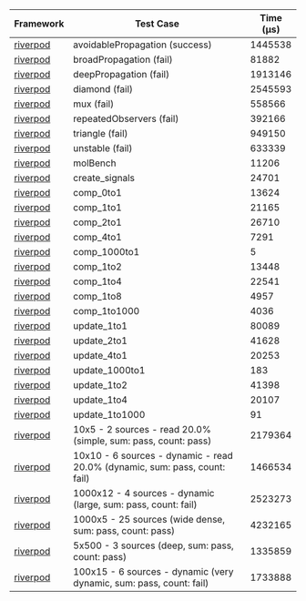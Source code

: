 | Framework | Test Case | Time (μs) |
| --- | --- | --- |
| [riverpod](https://github.com/rrousselGit/riverpod) | avoidablePropagation (success) | 1445538 |
| [riverpod](https://github.com/rrousselGit/riverpod) | broadPropagation (fail) | 81882 |
| [riverpod](https://github.com/rrousselGit/riverpod) | deepPropagation (fail) | 1913146 |
| [riverpod](https://github.com/rrousselGit/riverpod) | diamond (fail) | 2545593 |
| [riverpod](https://github.com/rrousselGit/riverpod) | mux (fail) | 558566 |
| [riverpod](https://github.com/rrousselGit/riverpod) | repeatedObservers (fail) | 392166 |
| [riverpod](https://github.com/rrousselGit/riverpod) | triangle (fail) | 949150 |
| [riverpod](https://github.com/rrousselGit/riverpod) | unstable (fail) | 633339 |
| [riverpod](https://github.com/rrousselGit/riverpod) | molBench | 11206 |
| [riverpod](https://github.com/rrousselGit/riverpod) | create_signals | 24701 |
| [riverpod](https://github.com/rrousselGit/riverpod) | comp_0to1 | 13624 |
| [riverpod](https://github.com/rrousselGit/riverpod) | comp_1to1 | 21165 |
| [riverpod](https://github.com/rrousselGit/riverpod) | comp_2to1 | 26710 |
| [riverpod](https://github.com/rrousselGit/riverpod) | comp_4to1 | 7291 |
| [riverpod](https://github.com/rrousselGit/riverpod) | comp_1000to1 | 5 |
| [riverpod](https://github.com/rrousselGit/riverpod) | comp_1to2 | 13448 |
| [riverpod](https://github.com/rrousselGit/riverpod) | comp_1to4 | 22541 |
| [riverpod](https://github.com/rrousselGit/riverpod) | comp_1to8 | 4957 |
| [riverpod](https://github.com/rrousselGit/riverpod) | comp_1to1000 | 4036 |
| [riverpod](https://github.com/rrousselGit/riverpod) | update_1to1 | 80089 |
| [riverpod](https://github.com/rrousselGit/riverpod) | update_2to1 | 41628 |
| [riverpod](https://github.com/rrousselGit/riverpod) | update_4to1 | 20253 |
| [riverpod](https://github.com/rrousselGit/riverpod) | update_1000to1 | 183 |
| [riverpod](https://github.com/rrousselGit/riverpod) | update_1to2 | 41398 |
| [riverpod](https://github.com/rrousselGit/riverpod) | update_1to4 | 20107 |
| [riverpod](https://github.com/rrousselGit/riverpod) | update_1to1000 | 91 |
| [riverpod](https://github.com/rrousselGit/riverpod) | 10x5 - 2 sources - read 20.0% (simple, sum: pass, count: pass) | 2179364 |
| [riverpod](https://github.com/rrousselGit/riverpod) | 10x10 - 6 sources - dynamic - read 20.0% (dynamic, sum: pass, count: fail) | 1466534 |
| [riverpod](https://github.com/rrousselGit/riverpod) | 1000x12 - 4 sources - dynamic (large, sum: pass, count: fail) | 2523273 |
| [riverpod](https://github.com/rrousselGit/riverpod) | 1000x5 - 25 sources (wide dense, sum: pass, count: pass) | 4232165 |
| [riverpod](https://github.com/rrousselGit/riverpod) | 5x500 - 3 sources (deep, sum: pass, count: pass) | 1335859 |
| [riverpod](https://github.com/rrousselGit/riverpod) | 100x15 - 6 sources - dynamic (very dynamic, sum: pass, count: fail) | 1733888 |
